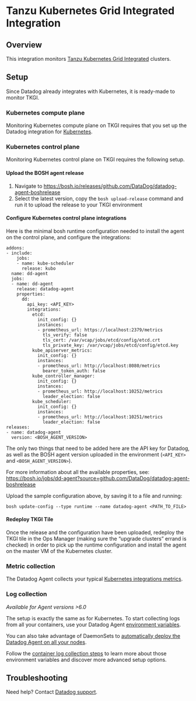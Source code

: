 # Tanzu Kubernetes Grid Integrated Integration

## Overview

This integration monitors [Tanzu Kubernetes Grid Integrated][1] clusters.

## Setup

Since Datadog already integrates with Kubernetes, it is ready-made to monitor TKGI.

### Kubernetes compute plane

Monitoring Kubernetes compute plane on TKGI requires that you set up the Datadog integration for [Kubernetes][2].

### Kubernetes control plane

Monitoring Kubernetes control plane on TKGI requires the following setup.

#### Upload the BOSH agent release

1. Navigate to https://bosh.io/releases/github.com/DataDog/datadog-agent-boshrelease
2. Select the latest version, copy the `bosh upload-release` command and run it to upload the release to your TKGI environment

#### Configure Kubernetes control plane integrations

Here is the minimal bosh runtime configuration needed to install the agent on the control plane, and configure the integrations:

```
addons:
- include:
    jobs:
    - name: kube-scheduler
      release: kubo
  name: dd-agent
  jobs:
  - name: dd-agent
    release: datadog-agent
    properties:
      dd:
        api_key: <API_KEY>
        integrations:
          etcd:
            init_config: {}
            instances:
            - prometheus_url: https://localhost:2379/metrics
              tls_verify: false
              tls_cert: /var/vcap/jobs/etcd/config/etcd.crt
              tls_private_key: /var/vcap/jobs/etcd/config/etcd.key
          kube_apiserver_metrics:
            init_config: {}
            instances:
            - prometheus_url: http://localhost:8080/metrics
              bearer_token_auth: false
          kube_controller_manager:
            init_config: {}
            instances:
            - prometheus_url: http://localhost:10252/metrics
              leader_election: false
          kube_scheduler:
            init_config: {}
            instances:
            - prometheus_url: http://localhost:10251/metrics
              leader_election: false
releases:
- name: datadog-agent
  version: <BOSH_AGENT_VERSION>
```

The only two things that need to be added here are the API key for Datadog, as well as the BOSH agent version uploaded in the environment (`<API_KEY>` and `<BOSH_AGENT_VERSION>`).

For more information about all the available properties, see:
https://bosh.io/jobs/dd-agent?source=github.com/DataDog/datadog-agent-boshrelease

Upload the sample configuration above, by saving it to a file and running:
```
bosh update-config --type runtime --name datadog-agent <PATH_TO_FILE>
```

#### Redeploy TKGI Tile

Once the release and the configuration have been uploaded, redeploy the TKGI tile in the Ops Manager (making sure the “upgrade clusters” errand is checked) in order to pick up the runtime configuration and install the agent on the master VM of the Kubernetes cluster.

### Metric collection

The Datadog Agent collects your typical [Kubernetes integrations metrics][2].

### Log collection

_Available for Agent versions >6.0_

The setup is exactly the same as for Kubernetes.
To start collecting logs from all your containers, use your Datadog Agent [environment variables][3].

You can also take advantage of DaemonSets to [automatically deploy the Datadog Agent on all your nodes][4].

Follow the [container log collection steps][5] to learn more about those environment variables and discover more advanced setup options.

## Troubleshooting

Need help? Contact [Datadog support][6].

[1]: https://docs.vmware.com/en/VMware-Tanzu-Kubernetes-Grid-Integrated-Edition/index.html
[2]: https://docs.datadoghq.com/integrations/kubernetes/
[3]: https://docs.datadoghq.com/agent/basic_agent_usage/kubernetes/#log-collection-setup
[4]: https://docs.datadoghq.com/agent/basic_agent_usage/kubernetes/#container-installation
[5]: https://docs.datadoghq.com/logs/log_collection/docker/#option-2-container-installation
[6]: https://docs.datadoghq.com/help/
